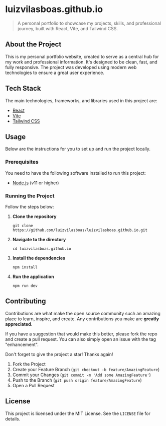 # luizvilasboas.github.io

> A personal portfolio to showcase my projects, skills, and professional journey, built with React, Vite, and Tailwind CSS.

## About the Project

This is my personal portfolio website, created to serve as a central hub for my work and professional information. It's designed to be clean, fast, and fully responsive. The project was developed using modern web technologies to ensure a great user experience.

## Tech Stack

The main technologies, frameworks, and libraries used in this project are:

* [React](https://reactjs.org/)
* [Vite](https://vitejs.dev/)
* [Tailwind CSS](https://tailwindcss.com/)

## Usage

Below are the instructions for you to set up and run the project locally.

### Prerequisites

You need to have the following software installed to run this project:

* [Node.js](https://nodejs.org/) (v11 or higher)

### Running the Project

Follow the steps below:

1. **Clone the repository**
    ```
    git clone https://github.com/luizvilasboas/luizvilasboas.github.io.git
    ````

2.  **Navigate to the directory**

    ```
    cd luizvilasboas.github.io
    ```

3.  **Install the dependencies**

    ```
    npm install
    ```

4.  **Run the application**

    ```
    npm run dev
    ```

## Contributing

Contributions are what make the open source community such an amazing place to learn, inspire, and create. Any contributions you make are **greatly appreciated**.

If you have a suggestion that would make this better, please fork the repo and create a pull request. You can also simply open an issue with the tag "enhancement".

Don't forget to give the project a star\! Thanks again\!

1.  Fork the Project
2.  Create your Feature Branch (`git checkout -b feature/AmazingFeature`)
3.  Commit your Changes (`git commit -m 'Add some AmazingFeature'`)
4.  Push to the Branch (`git push origin feature/AmazingFeature`)
5.  Open a Pull Request

## License

This project is licensed under the MIT License. See the `LICENSE` file for details.